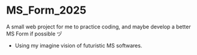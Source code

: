 # MS_Form_2025
A small web project for me to practice coding, and maybe develop a better MS Form if possible ヅ

- Using my imagine vision of futuristic MS softwares.
